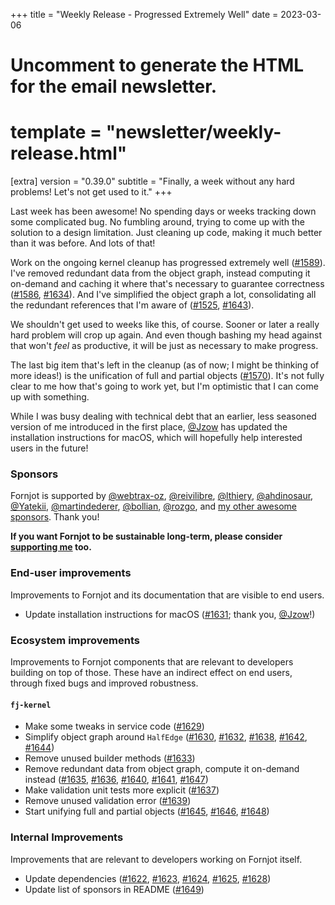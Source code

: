 +++
title = "Weekly Release - Progressed Extremely Well"
date = 2023-03-06

# Uncomment to generate the HTML for the email newsletter.
# template = "newsletter/weekly-release.html"

[extra]
version = "0.39.0"
subtitle = "Finally, a week without any hard problems! Let's not get used to it."
+++

Last week has been awesome! No spending days or weeks tracking down some complicated bug. No fumbling around, trying to come up with the solution to a design limitation. Just cleaning up code, making it much better than it was before. And lots of that!

Work on the ongoing kernel cleanup has progressed extremely well ([#1589]). I've removed redundant data from the object graph, instead computing it on-demand and caching it where that's necessary to guarantee correctness ([#1586], [#1634]). And I've simplified the object graph a lot, consolidating all the redundant references that I'm aware of ([#1525], [#1643]).

We shouldn't get used to weeks like this, of course. Sooner or later a really hard problem will crop up again. And even though bashing my head against that won't *feel* as productive, it will be just as necessary to make progress.

The last big item that's left in the cleanup (as of now; I might be thinking of more ideas!) is the unification of full and partial objects ([#1570]). It's not fully clear to me how that's going to work yet, but I'm optimistic that I can come up with something.

While I was busy dealing with technical debt that an earlier, less seasoned version of me introduced in the first place, [@Jzow] has updated the installation instructions for macOS, which will hopefully help interested users in the future!


### Sponsors

Fornjot is supported by [@webtrax-oz](https://github.com/webtrax-oz), [@reivilibre](https://github.com/reivilibre), [@lthiery](https://github.com/lthiery), [@ahdinosaur](https://github.com/ahdinosaur), [@Yatekii](https://github.com/Yatekii), [@martindederer](https://github.com/martindederer), [@bollian](https://github.com/bollian), [@rozgo](https://github.com/rozgo), and [my other awesome sponsors](https://github.com/sponsors/hannobraun). Thank you!

<strong class="call-to-action">
    <p>
        If you want Fornjot to be sustainable long-term, please consider <a href="https://github.com/sponsors/hannobraun">supporting me</a> too.
    </p>
</strong>


### End-user improvements

Improvements to Fornjot and its documentation that are visible to end users.

- Update installation instructions for macOS ([#1631]; thank you, [@Jzow]!)


### Ecosystem improvements

Improvements to Fornjot components that are relevant to developers building on top of those. These have an indirect effect on end users, through fixed bugs and improved robustness.

#### `fj-kernel`

- Make some tweaks in service code ([#1629])
- Simplify object graph around `HalfEdge` ([#1630], [#1632], [#1638], [#1642], [#1644])
- Remove unused builder methods ([#1633])
- Remove redundant data from object graph, compute it on-demand instead ([#1635], [#1636], [#1640], [#1641], [#1647])
- Make validation unit tests more explicit ([#1637])
- Remove unused validation error ([#1639])
- Start unifying full and partial objects ([#1645], [#1646], [#1648])


### Internal Improvements

Improvements that are relevant to developers working on Fornjot itself.

- Update dependencies ([#1622], [#1623], [#1624], [#1625], [#1628])
- Update list of sponsors in README ([#1649])


[#1622]: https://github.com/hannobraun/Fornjot/pull/1622
[#1623]: https://github.com/hannobraun/Fornjot/pull/1623
[#1624]: https://github.com/hannobraun/Fornjot/pull/1624
[#1625]: https://github.com/hannobraun/Fornjot/pull/1625
[#1628]: https://github.com/hannobraun/Fornjot/pull/1628
[#1629]: https://github.com/hannobraun/Fornjot/pull/1629
[#1630]: https://github.com/hannobraun/Fornjot/pull/1630
[#1631]: https://github.com/hannobraun/Fornjot/pull/1631
[#1632]: https://github.com/hannobraun/Fornjot/pull/1632
[#1633]: https://github.com/hannobraun/Fornjot/pull/1633
[#1635]: https://github.com/hannobraun/Fornjot/pull/1635
[#1636]: https://github.com/hannobraun/Fornjot/pull/1636
[#1637]: https://github.com/hannobraun/Fornjot/pull/1637
[#1638]: https://github.com/hannobraun/Fornjot/pull/1638
[#1639]: https://github.com/hannobraun/Fornjot/pull/1639
[#1640]: https://github.com/hannobraun/Fornjot/pull/1640
[#1641]: https://github.com/hannobraun/Fornjot/pull/1641
[#1642]: https://github.com/hannobraun/Fornjot/pull/1642
[#1644]: https://github.com/hannobraun/Fornjot/pull/1644
[#1645]: https://github.com/hannobraun/Fornjot/pull/1645
[#1646]: https://github.com/hannobraun/Fornjot/pull/1646
[#1647]: https://github.com/hannobraun/Fornjot/pull/1647
[#1648]: https://github.com/hannobraun/Fornjot/pull/1648
[#1649]: https://github.com/hannobraun/Fornjot/pull/1649

[@Jzow]: https://github.com/Jzow

[#1525]: https://github.com/hannobraun/Fornjot/issues/1525
[#1570]: https://github.com/hannobraun/Fornjot/issues/1570
[#1586]: https://github.com/hannobraun/Fornjot/issues/1586
[#1589]: https://github.com/hannobraun/Fornjot/issues/1589
[#1634]: https://github.com/hannobraun/Fornjot/issues/1634
[#1643]: https://github.com/hannobraun/Fornjot/issues/1643